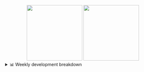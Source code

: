 <div align="center">
  <img height="180em" src="https://github-readme-stats-delta-three-96.vercel.app/api?username=Aucannot&theme=tokyonight&count_private=true&show_icons=true&include_all_commits=true&custom_title=GitHub_Stats"/>
  <img height="180em" src="https://github-readme-stats-delta-three-96.vercel.app/api/top-langs/?username=Aucannot&theme=tokyonight&layout=compact&hide=CMake,Makefile"/>
</div>

<details>
  <summary>📊 Weekly development breakdown</summary>
  
  <!--START_SECTION:waka-->
  ```txt
  Python       12 mins         ████████████████████████▒   96.94 %
  SSH Config   0 secs          ▓░░░░░░░░░░░░░░░░░░░░░░░░   02.13 %
  Markdown     0 secs          ░░░░░░░░░░░░░░░░░░░░░░░░░   00.65 %
  Ruby         0 secs          ░░░░░░░░░░░░░░░░░░░░░░░░░   00.27 %
```

<!--END_SECTION:waka-->
